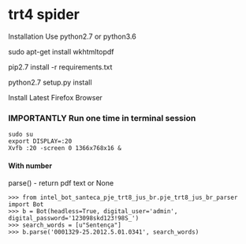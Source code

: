 # trt4 spider
Installation Use python2.7 or python3.6

sudo apt-get install wkhtmltopdf

pip2.7 install -r requirements.txt

python2.7 setup.py install

Install Latest Firefox Browser


### IMPORTANTLY Run one time in terminal session
```
sudo su
export DISPLAY=:20
Xvfb :20 -screen 0 1366x768x16 &
```
#### With number
parse() - return pdf text or None
```
>>> from intel_bot_santeca_pje_trt8_jus_br.pje_trt8_jus_br_parser import Bot
>>> b = Bot(headless=True, digital_user='admin', digital_password='123098skd123!98S_')
>>> search_words = [u"Sentença"]
>>> b.parse('0001329-25.2012.5.01.0341', search_words)
```
